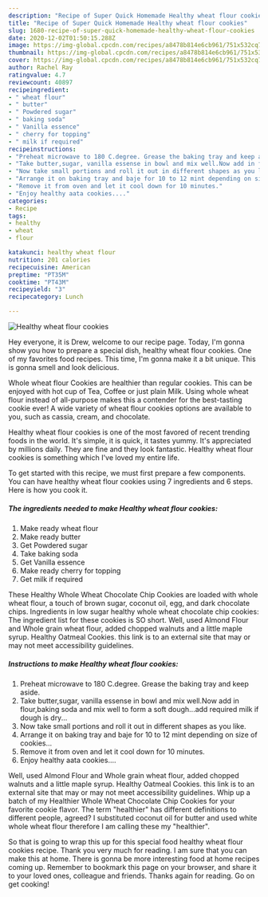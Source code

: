 ```yaml
---
description: "Recipe of Super Quick Homemade Healthy wheat flour cookies"
title: "Recipe of Super Quick Homemade Healthy wheat flour cookies"
slug: 1680-recipe-of-super-quick-homemade-healthy-wheat-flour-cookies
date: 2020-12-02T01:50:15.288Z
image: https://img-global.cpcdn.com/recipes/a8478b814e6cb961/751x532cq70/healthy-wheat-flour-cookies-recipe-main-photo.jpg
thumbnail: https://img-global.cpcdn.com/recipes/a8478b814e6cb961/751x532cq70/healthy-wheat-flour-cookies-recipe-main-photo.jpg
cover: https://img-global.cpcdn.com/recipes/a8478b814e6cb961/751x532cq70/healthy-wheat-flour-cookies-recipe-main-photo.jpg
author: Rachel Ray
ratingvalue: 4.7
reviewcount: 40897
recipeingredient:
- " wheat flour"
- " butter"
- " Powdered sugar"
- " baking soda"
- " Vanilla essence"
- " cherry for topping"
- " milk if required"
recipeinstructions:
- "Preheat microwave to 180 C.degree. Grease the baking tray and keep aside."
- "Take butter,sugar, vanilla essense in bowl and mix well.Now add in flour,baking soda and mix well to form a soft dough...add required milk if dough is dry..."
- "Now take small portions and roll it out in different shapes as you like."
- "Arrange it on baking tray and baje for 10 to 12 mint depending on size of cookies..."
- "Remove it from oven and let it cool down for 10 minutes."
- "Enjoy healthy aata cookies...."
categories:
- Recipe
tags:
- healthy
- wheat
- flour

katakunci: healthy wheat flour 
nutrition: 201 calories
recipecuisine: American
preptime: "PT35M"
cooktime: "PT43M"
recipeyield: "3"
recipecategory: Lunch

---
```



![Healthy wheat flour cookies](https://img-global.cpcdn.com/recipes/a8478b814e6cb961/751x532cq70/healthy-wheat-flour-cookies-recipe-main-photo.jpg)

Hey everyone, it is Drew, welcome to our recipe page. Today, I'm gonna show you how to prepare a special dish, healthy wheat flour cookies. One of my favorites food recipes. This time, I'm gonna make it a bit unique. This is gonna smell and look delicious.

Whole wheat flour Cookies are healthier than regular cookies. This can be enjoyed with hot cup of Tea, Coffee or just plain Milk. Using whole wheat flour instead of all-purpose makes this a contender for the best-tasting cookie ever! A wide variety of wheat flour cookies options are available to you, such as cassia, cream, and chocolate.

Healthy wheat flour cookies is one of the most favored of recent trending foods in the world. It's simple, it is quick, it tastes yummy. It's appreciated by millions daily. They are fine and they look fantastic. Healthy wheat flour cookies is something which I've loved my entire life.


To get started with this recipe, we must first prepare a few components. You can have healthy wheat flour cookies using 7 ingredients and 6 steps. Here is how you cook it.

<!--inarticleads1-->

##### The ingredients needed to make Healthy wheat flour cookies:

1. Make ready  wheat flour
1. Make ready  butter
1. Get  Powdered sugar
1. Take  baking soda
1. Get  Vanilla essence
1. Make ready  cherry for topping
1. Get  milk if required


These Healthy Whole Wheat Chocolate Chip Cookies are loaded with whole wheat flour, a touch of brown sugar, coconut oil, egg, and dark chocolate chips. Ingredients in low sugar healthy whole wheat chocolate chip cookies: The ingredient list for these cookies is SO short. Well, used Almond Flour and Whole grain wheat flour, added chopped walnuts and a little maple syrup. Healthy Oatmeal Cookies. this link is to an external site that may or may not meet accessibility guidelines. 

<!--inarticleads2-->

##### Instructions to make Healthy wheat flour cookies:

1. Preheat microwave to 180 C.degree. Grease the baking tray and keep aside.
1. Take butter,sugar, vanilla essense in bowl and mix well.Now add in flour,baking soda and mix well to form a soft dough...add required milk if dough is dry...
1. Now take small portions and roll it out in different shapes as you like.
1. Arrange it on baking tray and baje for 10 to 12 mint depending on size of cookies...
1. Remove it from oven and let it cool down for 10 minutes.
1. Enjoy healthy aata cookies....


Well, used Almond Flour and Whole grain wheat flour, added chopped walnuts and a little maple syrup. Healthy Oatmeal Cookies. this link is to an external site that may or may not meet accessibility guidelines. Whip up a batch of my Healthier Whole Wheat Chocolate Chip Cookies for your favorite cookie flavor. The term &#34;healthier&#34; has different definitions to different people, agreed? I substituted coconut oil for butter and used white whole wheat flour therefore I am calling these my &#34;healthier&#34;. 

So that is going to wrap this up for this special food healthy wheat flour cookies recipe. Thank you very much for reading. I am sure that you can make this at home. There is gonna be more interesting food at home recipes coming up. Remember to bookmark this page on your browser, and share it to your loved ones, colleague and friends. Thanks again for reading. Go on get cooking!
